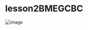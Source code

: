 # lesson2BMEGCBC
![image](https://github.com/TeelaRose/lesson2BMEGCBC/assets/49032625/ef7e9a56-e1a3-4d44-bb70-1faf3c68bd9d)
